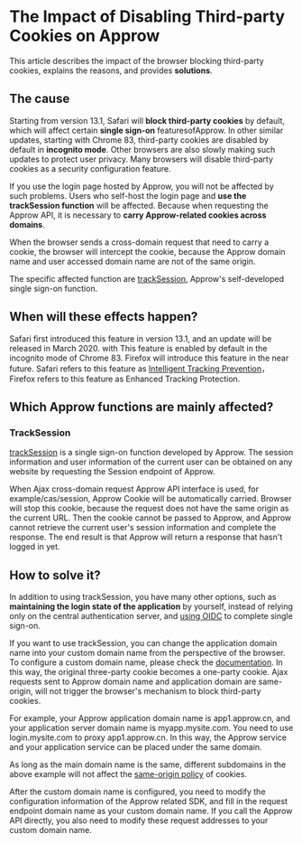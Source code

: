 # The Impact of Disabling Third-party Cookies on Approw

This article describes the impact of the browser blocking third-party cookies, explains the reasons, and provides **solutions**.

## The cause

Starting from version 13.1, Safari will **block third-party cookies** by default, which will affect certain **single sign-on** featuresofApprow. In other similar updates, starting with Chrome 83, third-party cookies are disabled by default in **incognito mode**. Other browsers are also slowly making such updates to protect user privacy. Many browsers will disable third-party cookies as a security configuration feature.

If you use the login page hosted by Approw, you will not be affected by such problems. Users who self-host the login page and **use the trackSession function** will be affected. Because when requesting the Approw API, it is necessary to **carry Approw-related cookies across domains**.

When the browser sends a cross-domain request that need to carry a cookie, the browser will intercept the cookie, because the Approw domain name and user accessed domain name are not of the same origin.

The specific affected function are [trackSession](https://docs.authing.cn/reference/sdk-for-sso#authingsso-prototype-tracksession), Approw&#39;s self-developed single sign-on function.

## When will these effects happen?

Safari first introduced this feature in version 13.1, and an update will be released in March 2020. with
This feature is enabled by default in the incognito mode of Chrome 83. Firefox will introduce this feature in the near future. Safari refers to this feature as [Intelligent Tracking Prevention](https://webkit.org/blog/7675/intelligent-tracking-prevention/)，Firefox refers to this feature as Enhanced Tracking Protection.

## Which Approw functions are mainly affected?

### TrackSession

[trackSession](https://docs.authing.cn/v2/guides/basics/authenticate-first-user/use-hosted-login-page.html#%E4%BD%BF%E7%94%A8-tracksession) is a single sign-on function developed by Approw. The session information and user information of the current user can be obtained on any website by requesting the Session endpoint of Approw.

When Ajax cross-domain request Approw API interface is used, for example/cas/session, Approw Cookie will be automatically carried. Browser will stop this cookie, because the request does not have the same origin as the current URL. Then the cookie cannot be passed to Approw, and Approw cannot retrieve the current user&#39;s session information and complete the response. The end result is that Approw will return a response that hasn&#39;t logged in yet.

## How to solve it?

In addition to using trackSession, you have many other options, such as **maintaining the login state of the application** by yourself, instead of relying only on the central authentication server, and [using OIDC](https://docs.authing.cn/v2/guides/federation/oidc.html) to complete single sign-on.

If you want to use trackSession, you can change the application domain name into your custom domain name from the perspective of the browser. To configure a custom domain name, please check the [documentation](https://docs.authing.cn/guides/deployment/custom-domain). In this way, the original three-party cookie becomes a one-party cookie. Ajax requests sent to Approw domain name and application domain are same-origin, will not trigger the browser&#39;s mechanism to block third-party cookies.

For example, your Approw application domain name is app1.approw.cn, and your application server domain name is myapp.mysite.com. You need to use login.mysite.com to proxy app1.approw.cn. In this way, the Approw service and your application service can be placed under the same domain.

As long as the main domain name is the same, different subdomains in the above example will not affect the [same-origin policy](http://www.ruanyifeng.com/blog/2016/04/same-origin-policy.html) of cookies.

After the custom domain name is configured, you need to modify the configuration information of the Approw related SDK, and fill in the request endpoint domain name as your custom domain name. If you call the Approw API directly, you also need to modify these request addresses to your custom domain name.
